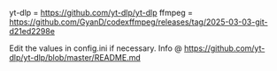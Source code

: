 yt-dlp = https://github.com/yt-dlp/yt-dlp
ffmpeg = https://github.com/GyanD/codexffmpeg/releases/tag/2025-03-03-git-d21ed2298e

Edit the values in config.ini if necessary. Info @ https://github.com/yt-dlp/yt-dlp/blob/master/README.md